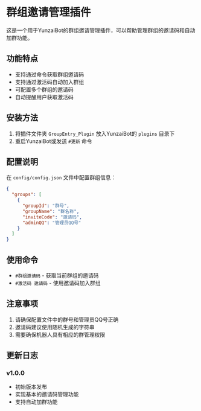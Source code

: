 # 群组邀请管理插件

这是一个用于YunzaiBot的群组邀请管理插件，可以帮助管理群组的邀请码和自动加群功能。

## 功能特点

- 支持通过命令获取群组邀请码
- 支持通过激活码自动加入群组
- 可配置多个群组的邀请码
- 自动提醒用户获取激活码

## 安装方法

1. 将插件文件夹 `GroupEntry_Plugin` 放入YunzaiBot的 `plugins` 目录下
2. 重启YunzaiBot或发送 `#更新` 命令

## 配置说明

在 `config/config.json` 文件中配置群组信息：

```json
{
  "groups": [
    {
      "groupId": "群号",
      "groupName": "群名称",
      "inviteCode": "邀请码",
      "adminQQ": "管理员QQ号"
    }
  ]
}
```

## 使用命令

- `#群组邀请码` - 获取当前群组的邀请码
- `#激活码 邀请码` - 使用邀请码加入群组

## 注意事项

1. 请确保配置文件中的群号和管理员QQ号正确
2. 邀请码建议使用随机生成的字符串
3. 需要确保机器人具有相应的群管理权限

## 更新日志

### v1.0.0
- 初始版本发布
- 实现基本的邀请码管理功能
- 支持自动加群功能 